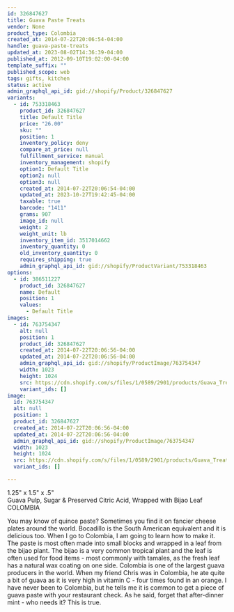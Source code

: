 ```yaml
---
id: 326847627
title: Guava Paste Treats
vendor: None
product_type: Colombia
created_at: 2014-07-22T20:06:54-04:00
handle: guava-paste-treats
updated_at: 2023-08-02T14:36:39-04:00
published_at: 2012-09-10T19:02:00-04:00
template_suffix: ""
published_scope: web
tags: gifts, kitchen
status: active
admin_graphql_api_id: gid://shopify/Product/326847627
variants:
  - id: 753318463
    product_id: 326847627
    title: Default Title
    price: "26.00"
    sku: ""
    position: 1
    inventory_policy: deny
    compare_at_price: null
    fulfillment_service: manual
    inventory_management: shopify
    option1: Default Title
    option2: null
    option3: null
    created_at: 2014-07-22T20:06:54-04:00
    updated_at: 2023-10-27T19:42:45-04:00
    taxable: true
    barcode: "1411"
    grams: 907
    image_id: null
    weight: 2
    weight_unit: lb
    inventory_item_id: 3517014662
    inventory_quantity: 0
    old_inventory_quantity: 0
    requires_shipping: true
    admin_graphql_api_id: gid://shopify/ProductVariant/753318463
options:
  - id: 386511227
    product_id: 326847627
    name: Default
    position: 1
    values:
      - Default Title
images:
  - id: 763754347
    alt: null
    position: 1
    product_id: 326847627
    created_at: 2014-07-22T20:06:56-04:00
    updated_at: 2014-07-22T20:06:56-04:00
    admin_graphql_api_id: gid://shopify/ProductImage/763754347
    width: 1023
    height: 1024
    src: https://cdn.shopify.com/s/files/1/0589/2901/products/Guava_Treats-1887904874-O.jpeg?v=1406074016
    variant_ids: []
image:
  id: 763754347
  alt: null
  position: 1
  product_id: 326847627
  created_at: 2014-07-22T20:06:56-04:00
  updated_at: 2014-07-22T20:06:56-04:00
  admin_graphql_api_id: gid://shopify/ProductImage/763754347
  width: 1023
  height: 1024
  src: https://cdn.shopify.com/s/files/1/0589/2901/products/Guava_Treats-1887904874-O.jpeg?v=1406074016
  variant_ids: []

---
```


1.25" x 1.5" x .5"  
Guava Pulp, Sugar & Preserved Citric Acid, Wrapped with Bijao Leaf  
COLOMBIA

You may know of quince paste? Sometimes you find it on fancier cheese plates around the world. Bocadillo is the South American equivalent and it is delicious too. When I go to Colombia, I am going to learn how to make it. The paste is most often made into small blocks and wrapped in a leaf from the bijao plant. The bijao is a very common tropical plant and the leaf is often used for food items - most commonly with tamales, as the fresh leaf has a natural wax coating on one side. Colombia is one of the largest guava producers in the world. When my friend Chris was in Colombia, he ate quite a bit of guava as it is very high in vitamin C - four times found in an orange. I have never been to Colombia, but he tells me it is common to get a piece of guava paste with your restaurant check. As he said, forget that after-dinner mint - who needs it? This is true.